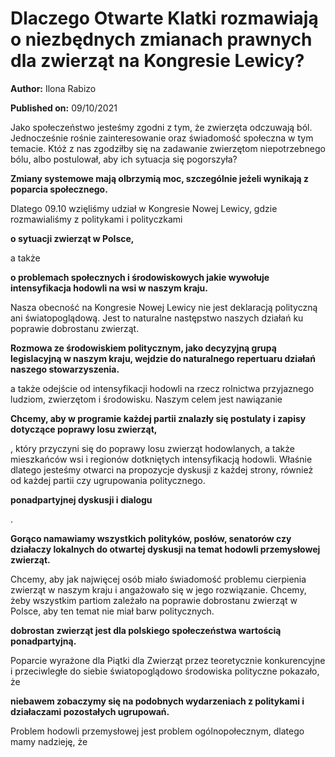 # Dlaczego Otwarte Klatki rozmawiają o niezbędnych zmianach prawnych dla zwierząt na Kongresie Lewicy?

**Author:** Ilona Rabizo

**Published on:** <span class="ml-10 mb-10">09/10/2021</span>

Jako społeczeństwo jesteśmy zgodni z tym, że zwierzęta odczuwają ból. Jednocześnie rośnie zainteresowanie oraz świadomość społeczna w tym temacie. Któż z nas zgodziłby się na zadawanie zwierzętom niepotrzebnego bólu, albo postulował, aby ich sytuacja się pogorszyła?

**Zmiany systemowe mają olbrzymią moc, szczególnie jeżeli wynikają z poparcia społecznego.**

Dlatego 09.10 wzięliśmy udział w Kongresie Nowej Lewicy, gdzie rozmawialiśmy z politykami i polityczkami

**o sytuacji zwierząt w Polsce,**

a także

**o problemach społecznych i środowiskowych jakie wywołuje intensyfikacja hodowli na wsi w naszym kraju.**

Nasza obecność na Kongresie Nowej Lewicy nie jest deklaracją polityczną ani światopoglądową. Jest to naturalne następstwo naszych działań ku poprawie dobrostanu zwierząt.

**Rozmowa ze środowiskiem politycznym, jako decyzyjną grupą legislacyjną w naszym kraju, wejdzie do naturalnego repertuaru działań naszego stowarzyszenia.**

a także odejście od intensyfikacji hodowli na rzecz rolnictwa przyjaznego ludziom, zwierzętom i środowisku. Naszym celem jest nawiązanie

**Chcemy, aby w programie każdej partii znalazły się postulaty i zapisy dotyczące poprawy losu zwierząt,**

, który przyczyni się do poprawy losu zwierząt hodowlanych, a także mieszkańców wsi i regionów dotkniętych intensyfikacją hodowli. Właśnie dlatego jesteśmy otwarci na propozycje dyskusji z każdej strony, również od każdej partii czy ugrupowania politycznego.

**ponadpartyjnej dyskusji i dialogu**

.

**Gorąco namawiamy wszystkich polityków, posłów, senatorów czy działaczy lokalnych do otwartej dyskusji na temat hodowli przemysłowej zwierząt.**

Chcemy, aby jak najwięcej osób miało świadomość problemu cierpienia zwierząt w naszym kraju i angażowało się w jego rozwiązanie. Chcemy, żeby wszystkim partiom zależało na poprawie dobrostanu zwierząt w Polsce, aby ten temat nie miał barw politycznych.

**dobrostan zwierząt jest dla polskiego społeczeństwa wartością ponadpartyjną.**

Poparcie wyrażone dla Piątki dla Zwierząt przez teoretycznie konkurencyjne i przeciwległe do siebie światopoglądowo środowiska polityczne pokazało, że

**niebawem zobaczymy się na podobnych wydarzeniach z politykami i działaczami pozostałych ugrupowań.**

Problem hodowli przemysłowej jest problem ogólnopołecznym, dlatego mamy nadzieję, że

